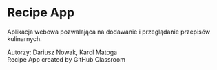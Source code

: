 # Recipe App  
Aplikacja webowa pozwalająca na dodawanie i przeglądanie przepisów kulinarnych.

Autorzy: Dariusz Nowak, Karol Matoga  
Recipe App created by GitHub Classroom
